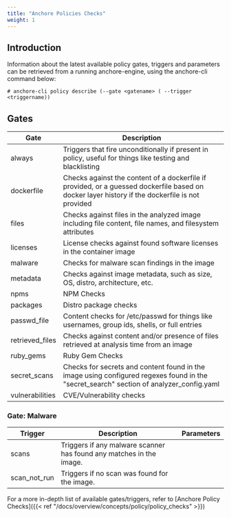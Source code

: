 ```yaml
---
title: "Anchore Policies Checks"
weight: 1
---
```


## Introduction

Information about the latest available policy gates, triggers and parameters can be retrieved from a running anchore-engine, using the anchore-cli command below:

`# anchore-cli policy describe (--gate <gatename> ( --trigger <triggername))`


## Gates

| Gate            | Description                                                |
|-----------------|------------------------------------------------------------|
| always          | Triggers that fire unconditionally if present in policy, useful for things like testing and blacklisting
| dockerfile      | Checks against the content of a dockerfile if provided, or a guessed dockerfile based on docker layer history if the dockerfile is not provided
| files           | Checks against files in the analyzed image including file  content, file names, and filesystem attributes
| licenses        | License checks against found software licenses in the container image
| malware         | Checks for malware scan findings in the image              
| metadata        | Checks against image metadata, such as size, OS, distro, architecture, etc.
| npms            | NPM Checks
| packages        | Distro package checks
| passwd_file     | Content checks for /etc/passwd for things like usernames, group ids, shells, or full entries
| retrieved_files | Checks against content and/or presence of files retrieved at analysis time from an image
| ruby_gems       | Ruby Gem Checks
| secret_scans    | Checks for secrets and content found in the image using configured regexes found in the "secret_search" section of analyzer_config.yaml
| vulnerabilities | CVE/Vulnerability checks

### Gate: Malware

| Trigger | Description                        | Parameters |
|---------|------------------------------------|------------|
| scans   | Triggers if any malware scanner has found any matches in the image.  |  |
| scan_not_run | Triggers if no scan was found for the image. | | 

For a more in-depth list of available gates/triggers, refer to [Anchore Policy Checks]({{< ref "/docs/overview/concepts/policy/policy_checks" >}})
